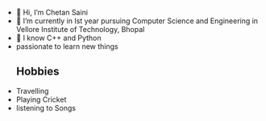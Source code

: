 - 👋 Hi, I’m Chetan Saini
- 🌱 I’m currently in Ist year pursuing Computer Science and Engineering in Vellore Institute of Technology, Bhopal
- 👀 I know  C++ and Python
- passionate to learn new things
   ## Hobbies
- Travelling
- Playing Cricket
- listening to Songs
<!---
chetan4151/chetan4151 is a ✨ special ✨ repository because its `README.md` (this file) appears on your GitHub profile.
You can click the Preview link to take a look at your changes.
--->
